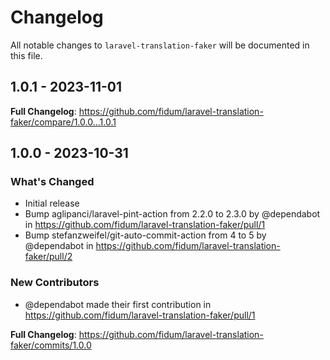 # Changelog

All notable changes to `laravel-translation-faker` will be documented in this file.

## 1.0.1 - 2023-11-01

**Full Changelog**: https://github.com/fidum/laravel-translation-faker/compare/1.0.0...1.0.1

## 1.0.0 - 2023-10-31

### What's Changed

- Initial release
- Bump aglipanci/laravel-pint-action from 2.2.0 to 2.3.0 by @dependabot in https://github.com/fidum/laravel-translation-faker/pull/1
- Bump stefanzweifel/git-auto-commit-action from 4 to 5 by @dependabot in https://github.com/fidum/laravel-translation-faker/pull/2

### New Contributors

- @dependabot made their first contribution in https://github.com/fidum/laravel-translation-faker/pull/1

**Full Changelog**: https://github.com/fidum/laravel-translation-faker/commits/1.0.0
